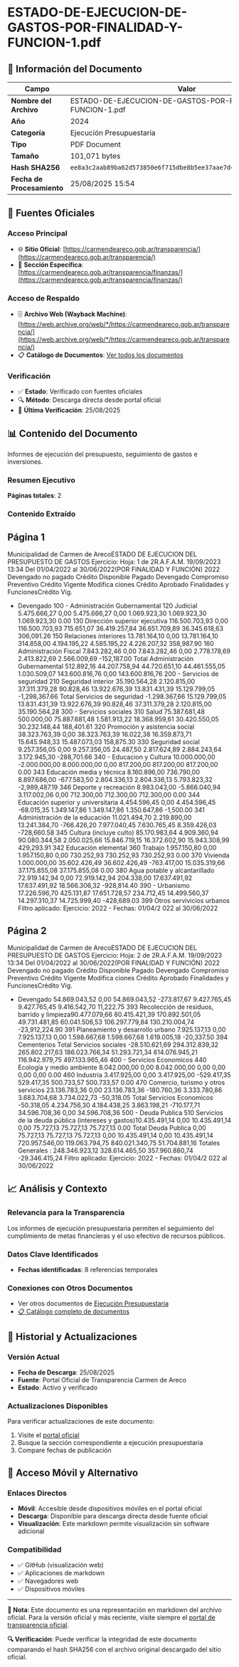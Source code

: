 # ESTADO-DE-EJECUCION-DE-GASTOS-POR-FINALIDAD-Y-FUNCION-1.pdf

## 📄 Información del Documento

| Campo | Valor |
|-------|--------|
| **Nombre del Archivo** | ESTADO-DE-EJECUCION-DE-GASTOS-POR-FINALIDAD-Y-FUNCION-1.pdf |
| **Año** | 2024 |
| **Categoría** | Ejecución Presupuestaria |
| **Tipo** | PDF Document |
| **Tamaño** | 101,071 bytes |
| **Hash SHA256** | `ee8a3c2aab89ba62d573850e6f715dbe8b5ee37aae7d426c7ce7a4acfc21286f` |
| **Fecha de Procesamiento** | 25/08/2025 15:54 |

## 🔗 Fuentes Oficiales

### Acceso Principal
- 🌐 **Sitio Oficial**: [https://carmendeareco.gob.ar/transparencia/](https://carmendeareco.gob.ar/transparencia/)
- 📁 **Sección Específica**: [https://carmendeareco.gob.ar/transparencia/finanzas/](https://carmendeareco.gob.ar/transparencia/finanzas/)

### Acceso de Respaldo
- 🗄️ **Archivo Web (Wayback Machine)**: [https://web.archive.org/web/*/https://carmendeareco.gob.ar/transparencia/](https://web.archive.org/web/*/https://carmendeareco.gob.ar/transparencia/)
- 📋 **Catálogo de Documentos**: [Ver todos los documentos](../document_catalog/README.md)

### Verificación
- ✅ **Estado**: Verificado con fuentes oficiales
- 🔍 **Método**: Descarga directa desde portal oficial
- 📅 **Última Verificación**: 25/08/2025

## 📊 Contenido del Documento

Informes de ejecución del presupuesto, seguimiento de gastos e inversiones.

### Resumen Ejecutivo

**Páginas totales**: 2

### Contenido Extraído

## Página 1

Municipalidad de
Carmen de ArecoESTADO DE EJECUCION DEL PRESUPUESTO DE GASTOS
Ejercicio: Hoja: 1 de 2R.A.F.A.M.
19/09/2023 13:34
Del 01/04/2022 al 30/06/2022(POR FINALIDAD Y FUNCIÓN)
 2022
Devengado 
no pagado Crédito 
Disponible Pagado Devengado Compromiso Preventivo Crédito 
Vigente Modifica 
ciones Crédito 
Aprobado Finalidades y FuncionesCrédito Vig. 
- Devengado 
100 - Administración Gubernamental
120 Judicial 5.475.666,27 0,00 5.475.666,27 0,00 1.069.923,30 1.069.923,30 1.069.923,30 0.00
130 Dirección superior ejecutiva 116.500.703,93 0,00 116.500.703,93 715.651,07 36.419.257,84 36.651.709,89 36.345.618,63 306,091.26
150 Relaciones interiores 13.781.164,10 0,00 13.781.164,10 314.858,00 4.194.195,22 4.585.195,22 4.226.207,32 358,987.90
160 Administración Fiscal 7.843.282,46 0,00 7.843.282,46 0,00 2.778.178,69 2.413.822,69 2.566.009,69 -152,187.00
   Total  Administración Gubernamental 512.892,16 44.207.758,94 44.720.651,10 44.461.555,05 1.030.509,07 143.600.816,76 0,00 143.600.816,76
200 - Servicios de seguridad
210 Seguridad interior 35.190.564,28 2.120.815,00 37.311.379,28 90.828,46 13.922.676,39 13.831.431,39 15.129.799,05 -1,298,367.66
   Total  Servicios de seguridad -1.298.367,66 15.129.799,05 13.831.431,39 13.922.676,39 90.828,46 37.311.379,28 2.120.815,00 35.190.564,28
300 - Servicios sociales
310 Salud 75.387.681,48 500.000,00 75.887.681,48 1.581.913,22 18.368.959,61 30.420.550,05 30.232.148,44 188,401.61
320 Promoción y asistencia social 38.323.763,39 0,00 38.323.763,39 16.022,38 16.359.873,71 15.645.948,33 15.487.073,03 158,875.30
330 Seguridad social 9.257.356,05 0,00 9.257.356,05 24.487,50 2.817.624,89 2.884.243,64 3.172.945,30 -288,701.66
340 - Educacion y Cultura
10.000.000,00 -2.000.000,00 8.000.000,00 0,00 817.200,00 817.200,00 817.200,00 0.00 343 Educación media y técnica
8.160.896,00 736.790,00 8.897.686,00 -677.583,50 2.804.336,13 2.804.336,13 5.793.823,32 -2,989,487.19 346 Deporte y recreación
8.983.043,00 -5.866.040,94 3.117.002,06 0,00 712.300,00 712.300,00 712.300,00 0.00 344 Educación superior y universitaria
4.454.596,45 0,00 4.454.596,45 -68.015,35 1.349.147,86 1.349.147,86 1.350.647,86 -1,500.00 341 Administración de la educación
11.021.494,70 2.219.890,00 13.241.384,70 -766.426,20 7.977.040,45 7.630.765,45 8.359.426,03 -728,660.58 345 Cultura (incluye culto)
85.170.983,64 4.909.360,94 90.080.344,58 2.050.025,66 15.846.719,15 16.372.602,90 15.943.308,99 429,293.91 342 Educación elemental
360 Trabajo 1.957.150,80 0,00 1.957.150,80 0,00 730.252,93 730.252,93 730.252,93 0.00
370 Vivienda 1.000.000,00 35.602.426,49 36.602.426,49 -763.417,00 15.035.319,66 37.175.855,08 37.175.855,08 0.00
380 Agua potable y alcantarillado 72.919.142,94 0,00 72.919.142,94 204.338,00 17.637.491,92 17.637.491,92 18.566.306,32 -928,814.40
390 - Urbanismo
17.226.596,70 425.131,87 17.651.728,57 234.712,45 14.499.560,37 14.297.310,37 14.725.999,40 -428,689.03 399 Otros servivicios urbanos
Filtro aplicado: Ejercicio: 2022 -  Fechas: 01/04/2 022 al 30/06/2022 

## Página 2

Municipalidad de
Carmen de ArecoESTADO DE EJECUCION DEL PRESUPUESTO DE GASTOS
Ejercicio: Hoja: 2 de 2R.A.F.A.M.
19/09/2023 13:34
Del 01/04/2022 al 30/06/2022(POR FINALIDAD Y FUNCIÓN)
 2022
Devengado 
no pagado Crédito 
Disponible Pagado Devengado Compromiso Preventivo Crédito 
Vigente Modifica 
ciones Crédito 
Aprobado Finalidades y FuncionesCrédito Vig. 
- Devengado 
54.869.043,52 0,00 54.869.043,52 -273.817,67 9.427.765,45 9.427.765,45 9.416.542,70 11,222.75 393 Recolección de residuos, barrido y
limpieza90.477.079,66 80.415.421,39 170.892.501,05 49.731.481,85 60.041.506,53 106.297.779,84 130.210.004,74 -23,912,224.90 391 Planeamiento y desarrollo urbano
7.925.137,13 0,00 7.925.137,13 0,00 1.598.667,68 1.598.667,68 1.619.005,18 -20,337.50 394 Cementerios
   Total  Servicios sociales -28.510.621,69 294.312.839,32 265.802.217,63 186.023.766,34 51.293.721,34 614.076.945,21 116.942.979,75 497.133.965,46
400 - Servicios Economicos
440 Ecología y medio ambiente 8.042.000,00 0,00 8.042.000,00 0,00 0,00 0,00 0,00 0.00
460 Industria 3.417.925,00 0,00 3.417.925,00 -529.417,35 529.417,35 500.733,57 500.733,57 0.00
470 Comercio, turismo y otros servicios 23.136.783,36 0,00 23.136.783,36 -180.760,36 3.333.780,86 3.683.704,68 3.734.022,73 -50,318.05
   Total  Servicios Economicos -50.318,05 4.234.756,30 4.184.438,25 3.863.198,21 -710.177,71 34.596.708,36 0,00 34.596.708,36
500 - Deuda Publica 
510 Servicios de la deuda pública (intereses y
gastos)10.435.491,14 0,00 10.435.491,14 0,00 75.727,13 75.727,13 75.727,13 0.00
   Total  Deuda Publica 0,00 75.727,13 75.727,13 75.727,13 0,00 10.435.491,14 0,00 10.435.491,14
720.957.546,00 119.063.794,75 840.021.340,75 51.704.881,16 Totales Generales : 248.346.923,12 328.614.465,50 357.960.880,74 -29.346.415,24
Filtro aplicado: Ejercicio: 2022 -  Fechas: 01/04/2 022 al 30/06/2022 



## 📈 Análisis y Contexto

### Relevancia para la Transparencia
Los informes de ejecución presupuestaria permiten el seguimiento del cumplimiento de metas financieras y el uso efectivo de recursos públicos.

### Datos Clave Identificados
- **Fechas identificadas**: 8 referencias temporales

### Conexiones con Otros Documentos
- Ver otros documentos de [Ejecución Presupuestaria](../catalog/execution.md)
- [📋 Catálogo completo de documentos](../document_catalog/README.md)

## 🔄 Historial y Actualizaciones

### Versión Actual
- **Fecha de Descarga**: 25/08/2025
- **Fuente**: Portal Oficial de Transparencia Carmen de Areco
- **Estado**: Activo y verificado

### Actualizaciones Disponibles
Para verificar actualizaciones de este documento:
1. Visite el [portal oficial](https://carmendeareco.gob.ar/transparencia/)
2. Busque la sección correspondiente a ejecución presupuestaria
3. Compare fechas de publicación

## 📱 Acceso Móvil y Alternativo

### Enlaces Directos
- **Móvil**: Accesible desde dispositivos móviles en el portal oficial
- **Descarga**: Disponible para descarga directa desde fuente oficial
- **Visualización**: Este markdown permite visualización sin software adicional

### Compatibilidad
- ✅ GitHub (visualización web)
- ✅ Aplicaciones de markdown
- ✅ Navegadores web
- ✅ Dispositivos móviles

---

**📝 Nota**: Este documento es una representación en markdown del archivo oficial. 
Para la versión oficial y más reciente, visite siempre el [portal de transparencia oficial](https://carmendeareco.gob.ar/transparencia/).

**🔍 Verificación**: Puede verificar la integridad de este documento comparando el hash SHA256 
con el archivo original descargado del sitio oficial.

